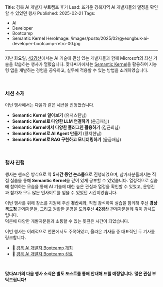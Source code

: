 Title: 경북 AI 개발자 부트캠프 후기
Lead: 뜨거운 경북지역 AI 개발자들의 열정을 확인할 수 있었던 행사
Published: 2025-02-21
Tags:
  - AI
  - Developer
  - Bootcamp
  - Semantic Kernel
HeroImage: /images/posts/2025/02/gyeongbuk-ai-developer-bootcamp-retro-00.jpg
---
 지난 화요일, [42경산](https://42gyeongsan.kr/ko/page.do)에서는 AI 기술에 관심 있는 개발자들과 함께 Microsoft의 최신 기술을 학습하는 행사가 열렸습니다. 
 맞다AI가에서는 [Semantic Kernel](https://aka.ms/semantic-kernel)을 활용하여 지능형 앱을 개발하는 경험을 공유하고, 실무에 적용할 수 있는 방법을 소개하였습니다.  

<br>

### 세션 소개

이번 행사에서는 다음과 같은 세션을 진행했습니다.

- **Semantic Kernel 알아보기** (유저스틴님) 
- **Semantic Kernel로 다양한 LLM 연결하기** (윤금재님)  
- **Semantic Kernel에서 다양한 플러그인 활용하기** (김근희님)
- **Semantic Kernel로 AI Agent 만들기** (황지현님)  
- **Semantic Kernel로 RAG 구현하고 모니터링하기** (윤금재님)  

<br>

### 행사 진행  

행사는 핸즈온 방식으로 약 **5시간 동안 논스톱**으로 진행되었으며, 참가자분들께서는 직접 실습을 통해 **Semantic Kernel**을 깊이 있게 공부할 수 있었습니다.
열정적으로 실습에 참여하는 모습을 통해 AI 기술에 대한 높은 관심과 열정을 확인할 수 있었고, 운영진과 참가자 모두 많은 인사이트를 얻을 수 있었던 시간이었습니다.

이번 행사를 위해 장소를 지원해 주신 **경산시**와, 직접 참석하여 실습을 함께해 주신 **경상북도청** 관계자분들, 그리고 원활한 운영을 도와주신 **42경산** 관계자분들께 깊이 감사드립니다.  
덕분에 다양한 개발자분들과 소통할 수 있는 뜻깊은 시간이 되었습니다.  

이번 행사는 이례적으로 언론에서도 주목하였고, 올라온 기사들 중 대표적인 두 기사를 링크합니다.

- 📌 [경북 AI 개발자 Bootcamp 개최](https://www.idaegu.com/news/articleView.html?idxno=629293)  
- 📌 [경북 AI 개발자 Bootcamp 성료](https://www.kyongbuk.co.kr/news/articleView.html?idxno=4032108)  


<br>

**맞다AI가의 다음 행사 소식은 별도 포스트를 통해 안내해 드릴 예정입니다.**
**많은 관심 부탁드립니다!**  

